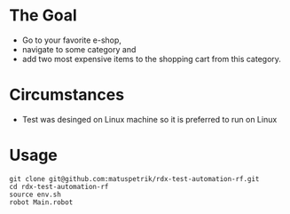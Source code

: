 # The Goal
* Go to your favorite e-shop,
* navigate to some category and
* add two most expensive items to the shopping cart from this category.

# Circumstances
* Test was desinged on Linux machine so it is preferred to run on Linux

# Usage
```
git clone git@github.com:matuspetrik/rdx-test-automation-rf.git 
cd rdx-test-automation-rf
source env.sh
robot Main.robot
```